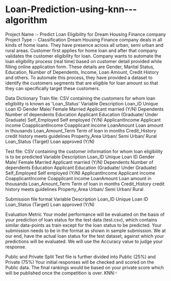 # Loan-Prediction-using-knn---algorithm
Project Name :-  Predict Loan Eligibility for Dream Housing Finance company
Project Type :-    Classification 
Dream Housing Finance company deals in all kinds of home loans. They have presence across all urban, semi urban and rural areas. Customer first applies for home loan and after that company validates the customer eligibility for loan.
Company wants to automate the loan eligibility process (real time) based on customer detail provided while filling online application form. These details are Gender, Marital Status, Education, Number of Dependents, Income, Loan Amount, Credit History and others. To automate this process, they have provided a dataset to identify the customers segments that are eligible for loan amount so that they can specifically target these customers. 


Data Dictionary
Train file: CSV containing the customers for whom loan eligibility is known as 'Loan_Status'
Variable
Description
Loan_ID
Unique Loan ID
Gender
Male/ Female
Married
Applicant married (Y/N)
Dependents
Number of dependents
Education
Applicant Education (Graduate/ Under Graduate)
Self_Employed
Self employed (Y/N)
ApplicantIncome
Applicant income
CoapplicantIncome
Coapplicant income
LoanAmount
Loan amount in thousands
Loan_Amount_Term
Term of loan in months
Credit_History
credit history meets guidelines
Property_Area
Urban/ Semi Urban/ Rural
Loan_Status
(Target) Loan approved (Y/N)



Test file: CSV containing the customer information for whom loan eligibility is to be predicted
Variable
Description
Loan_ID
Unique Loan ID
Gender
Male/ Female
Married
Applicant married (Y/N)
Dependents
Number of dependents
Education
Applicant Education (Graduate/ Under Graduate)
Self_Employed
Self employed (Y/N)
ApplicantIncome
Applicant income
CoapplicantIncome
Coapplicant income
LoanAmount
Loan amount in thousands
Loan_Amount_Term
Term of loan in months
Credit_History
credit history meets guidelines
Property_Area
Urban/ Semi Urban/ Rural



Submission file format
Variable
Description
Loan_ID
Unique Loan ID
Loan_Status
(Target) Loan approved (Y/N)



Evaluation Metric
Your model performance will be evaluated on the basis of your prediction of loan status for the test data (test.csv), which contains similar data-points as train except for the loan status to be predicted. Your submission needs to be in the format as shown in sample submission.
We at our end, have the actual loan status for the test dataset, against which your predictions will be evaluated. We will use the Accuracy value to judge your response.

Public and Private Split
Test file is further divided into Public (25%) and Private (75%)
Your initial responses will be checked and scored on the Public data.
The final rankings would be based on your private score which will be published once the competition is over.
KNN:-

